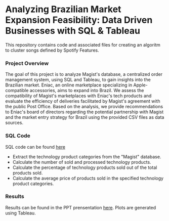 # Analyzing Brazilian Market Expansion Feasibility: Data Driven Businesses with SQL & Tableau

This repository contains code and associated files for creating an algoritm to cluster songs defined by Spotify Features.

### Project Overview
The goal of this project is to analyze Magist's database, a centralized order management system, using SQL and Tableau, to gain insights into the Brazilian market. Eniac, an online marketplace specializing in Apple-compatible accessories, aims to expand into Brazil. We assess the compatibility of Magist's marketplaces with Eniac's tech products and evaluate the efficiency of deliveries facilitated by Magist's agreement with the public Post Office. Based on the analysis, we provide recommendations to Eniac's board of directors regarding the potential partnership with Magist and the market entry strategy for Brazil using the provided CSV files as data sources.


### SQL Code
SQL code can be found [here](https://github.com/ginkof/Data-Science-Portfolio/blob/main/Data%20Analysis%20/Analyzing%20Brazilian%20Market%20Expansion%20Feasibility%3A%20%20Data%20Driven%20Businesses%20with%20SQL%20%26%20Tableau/Answer%20business%20questions.sql)

* Extract the technology product categories from the "Magist" database.
* Calculate the number of sold and processed technology products.
* Calculate the percentage of technology products sold out of the total products sold.
* Calculate the average price of products sold in the specified technology product categories.


### Results
Results can be found in the PPT prensentation [here](https://github.com/ginkof/Data-Science-Portfolio/blob/main/Data%20Analysis%20/Analyzing%20Brazilian%20Market%20Expansion%20Feasibility%3A%20%20Data%20Driven%20Businesses%20with%20SQL%20%26%20Tableau/presentation%20Eniac%20and%20Magist.pptx). Plots are generated using Tableau.
